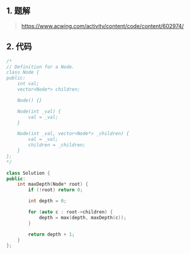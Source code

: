 ## 1. 题解
> https://www.acwing.com/activity/content/code/content/602974/  

## 2. 代码
```c++
/*
// Definition for a Node.
class Node {
public:
    int val;
    vector<Node*> children;

    Node() {}

    Node(int _val) {
        val = _val;
    }

    Node(int _val, vector<Node*> _children) {
        val = _val;
        children = _children;
    }
};
*/

class Solution {
public:
    int maxDepth(Node* root) {
        if (!root) return 0;

        int depth = 0;

        for (auto c : root->children) {
            depth = max(depth, maxDepth(c));
        }

        return depth + 1;
    }
};
```